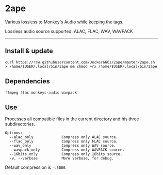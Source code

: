 # 2ape

Various lossless to Monkey's Audio while keeping the tags.

Lossless audio source supported: ALAC, FLAC, WAV, WAVPACK

--------------------------------------------------------------------------------------------------
## Install & update
`curl https://raw.githubusercontent.com/Jocker666z/2ape/master/2ape.sh > /home/$USER/.local/bin/2ape && chmod +rx /home/$USER/.local/bin/2ape`

## Dependencies
`ffmpeg flac monkeys-audio wavpack`

## Use
Processes all compatible files in the current directory and his three subdirectories.
```
Options:
  --alac_only             Compress only ALAC source.
  --flac_only             Compress only FLAC source.
  --wav_only              Compress only WAV source.
  --wavpack_only          Compress only WAVPACK source.
  --16bits_only           Compress only 16bits source.
  -v, --verbose           More verbose, for debug.
```
Default compression is `-c5000`.

